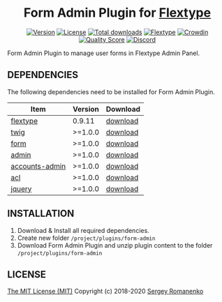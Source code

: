 <h1 align="center">Form Admin Plugin for <a href="http://flextype.org/">Flextype</a></h1>

<p align="center">
<a href="https://github.com/flextype-plugins/form-admin/releases"><img alt="Version" src="https://img.shields.io/github/release/flextype-plugins/form-admin.svg?label=version&color=black"></a> <a href="https://github.com/flextype-plugins/form-admin"><img src="https://img.shields.io/badge/license-MIT-blue.svg?color=black" alt="License"></a> <a href="https://github.com/flextype-plugins/form-admin"><img src="https://img.shields.io/github/downloads/flextype-plugins/form-admin/total.svg?color=black" alt="Total downloads"></a> <a href="https://github.com/flextype/flextype"><img src="https://img.shields.io/badge/Flextype-0.9.11-green.svg?color=black" alt="Flextype"></a> <a href="https://crowdin.com/project/flextype-plugin-form-admin"><img src="https://d322cqt584bo4o.cloudfront.net/flextype-plugin-form-admin/localized.svg?color=black" alt="Crowdin"></a> <a href="https://scrutinizer-ci.com/g/flextype-plugins/form-admin?branch=dev&color=black"><img src="https://img.shields.io/scrutinizer/g/flextype-plugins/form-admin.svg?branch=dev&color=black" alt="Quality Score"></a> <a href=""><img src="https://img.shields.io/discord/423097982498635778.svg?logo=discord&colorB=728ADA&label=Discord%20Chat" alt="Discord"></a>
</p>

Form Admin Plugin to manage user forms in Flextype Admin Panel.

## DEPENDENCIES

The following dependencies need to be installed for Form Admin Plugin.

| Item | Version | Download |
|---|---|---|
| [flextype](https://github.com/flextype/flextype) | 0.9.11 | [download](https://github.com/flextype/flextype/releases) |
| [twig](https://github.com/flextype-plugins/twig) | >=1.0.0 | [download](https://github.com/flextype-plugins/twig/releases) |
| [form](https://github.com/flextype-plugins/form) | >=1.0.0 | [download](https://github.com/flextype-plugins/form/releases) |
| [admin](https://github.com/flextype-plugins/admin) | >=1.0.0 | [download](https://github.com/flextype-plugins/admin/releases) |
| [accounts-admin](https://github.com/flextype-plugins/accounts-admin) | >=1.0.0 | [download](https://github.com/flextype-plugins/accounts-admin/releases) |
| [acl](https://github.com/flextype-plugins/acl) | >=1.0.0 | [download](https://github.com/flextype-plugins/acl/releases) |
| [jquery](https://github.com/flextype-plugins/jquery) | >=1.0.0 | [download](https://github.com/flextype-plugins/jquery/releases) |

## INSTALLATION

1. Download & Install all required dependencies.
2. Create new folder `/project/plugins/form-admin`
3. Download Form Admin Plugin and unzip plugin content to the folder `/project/plugins/form-admin`

## LICENSE
[The MIT License (MIT)](https://github.com/flextype-plugins/form-admin/blob/master/LICENSE.txt)
Copyright (c) 2018-2020 [Sergey Romanenko](https://github.com/Awilum)
